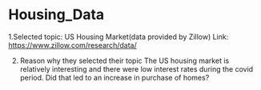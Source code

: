 # Housing_Data
1.Selected topic:
US Housing Market(data provided by Zillow) 
Link: https://www.zillow.com/research/data/

2. Reason why they selected their topic 
The US housing market is relatively interesting and there were low interest rates during the covid period. Did that led to an increase in purchase of homes?
